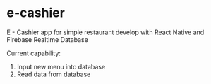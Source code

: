 # e-cashier
E - Cashier app for simple restaurant develop with React Native and Firebase Realtime Database

Current capability:
1. Input new menu into database
2. Read data from database
